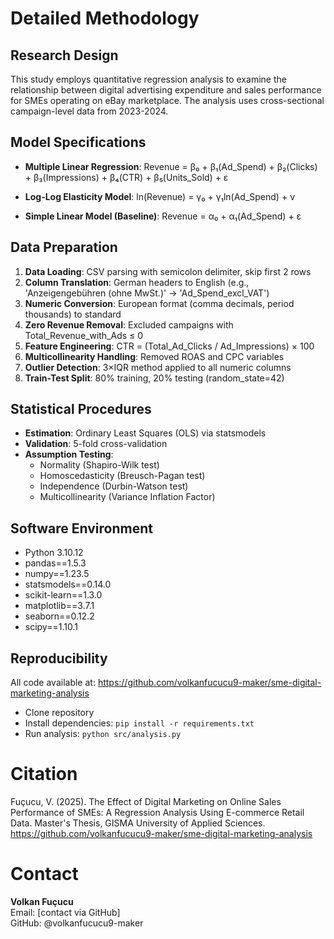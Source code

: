 # Detailed Methodology

## Research Design
This study employs quantitative regression analysis to examine the relationship between digital advertising expenditure and sales performance for SMEs operating on eBay marketplace. The analysis uses cross-sectional campaign-level data from 2023-2024.

## Model Specifications
- **Multiple Linear Regression**:
Revenue = β₀ + β₁(Ad_Spend) + β₂(Clicks) + β₃(Impressions) + β₄(CTR) + β₅(Units_Sold) + ε

- **Log-Log Elasticity Model**:
ln(Revenue) = γ₀ + γ₁ln(Ad_Spend) + ν
  
- **Simple Linear Model (Baseline)**:
Revenue = α₀ + α₁(Ad_Spend) + ε
## Data Preparation
1. **Data Loading**: CSV parsing with semicolon delimiter, skip first 2 rows
2. **Column Translation**: German headers to English (e.g., 'Anzeigengebühren (ohne MwSt.)' → 'Ad_Spend_excl_VAT')
3. **Numeric Conversion**: European format (comma decimals, period thousands) to standard
4. **Zero Revenue Removal**: Excluded campaigns with Total_Revenue_with_Ads ≤ 0
5. **Feature Engineering**: CTR = (Total_Ad_Clicks / Ad_Impressions) × 100
6. **Multicollinearity Handling**: Removed ROAS and CPC variables
7. **Outlier Detection**: 3×IQR method applied to all numeric columns
8. **Train-Test Split**: 80% training, 20% testing (random_state=42)

## Statistical Procedures
- **Estimation**: Ordinary Least Squares (OLS) via statsmodels
- **Validation**: 5-fold cross-validation
- **Assumption Testing**: 
  - Normality (Shapiro-Wilk test)
  - Homoscedasticity (Breusch-Pagan test)
  - Independence (Durbin-Watson test)
  - Multicollinearity (Variance Inflation Factor)

## Software Environment
- Python 3.10.12
- pandas==1.5.3
- numpy==1.23.5
- statsmodels==0.14.0
- scikit-learn==1.3.0
- matplotlib==3.7.1
- seaborn==0.12.2
- scipy==1.10.1

## Reproducibility
All code available at: https://github.com/volkanfucucu9-maker/sme-digital-marketing-analysis
- Clone repository
- Install dependencies: `pip install -r requirements.txt`
- Run analysis: `python src/analysis.py`

# Citation
Fuçucu, V. (2025). The Effect of Digital Marketing on Online Sales Performance of SMEs: A Regression Analysis Using E-commerce Retail Data. Master's Thesis, GISMA University of Applied Sciences. https://github.com/volkanfucucu9-maker/sme-digital-marketing-analysis

# Contact
**Volkan Fuçucu**  
Email: [contact via GitHub]  
GitHub: @volkanfucucu9-maker
